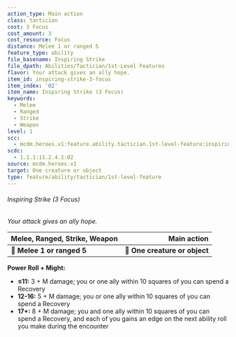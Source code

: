 ```yaml
---
action_type: Main action
class: tactician
cost: 3 Focus
cost_amount: 3
cost_resource: Focus
distance: Melee 1 or ranged 5
feature_type: ability
file_basename: Inspiring Strike
file_dpath: Abilities/Tactician/1st-Level Features
flavor: Your attack gives an ally hope.
item_id: inspiring-strike-3-focus
item_index: '02'
item_name: Inspiring Strike (3 Focus)
keywords:
  - Melee
  - Ranged
  - Strike
  - Weapon
level: 1
scc:
  - mcdm.heroes.v1:feature.ability.tactician.1st-level-feature:inspiring-strike-3-focus
scdc:
  - 1.1.1:11.2.4.1:02
source: mcdm.heroes.v1
target: One creature or object
type: feature/ability/tactician/1st-level-feature
---
```


###### Inspiring Strike (3 Focus)

*Your attack gives an ally hope.*

| **Melee, Ranged, Strike, Weapon** |               **Main action** |
| --------------------------------- | ----------------------------: |
| **📏 Melee 1 or ranged 5**        | **🎯 One creature or object** |

**Power Roll + Might:**

- **≤11:** 3 + M damage; you or one ally within 10 squares of you can spend a Recovery
- **12-16:** 5 + M damage; you or one ally within 10 squares of you can spend a Recovery
- **17+:** 8 + M damage; you and one ally within 10 squares of you can spend a Recovery, and each of you gains an edge on the next ability roll you make during the encounter
